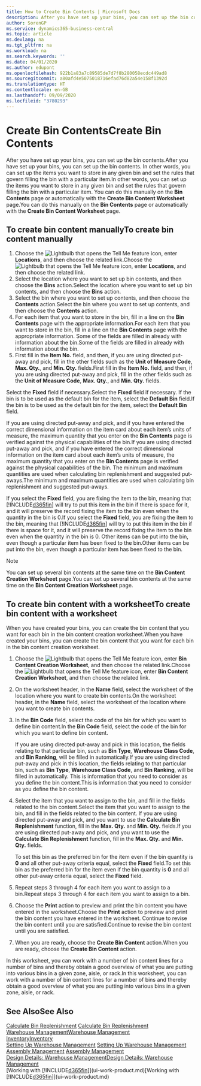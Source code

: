 ```yaml
---
title: How to Create Bin Contents | Microsoft Docs
description: After you have set up your bins, you can set up the bin contents. In other words, you can set up the items you want to store in any given bin and set the rules that govern filling the bin with a particular item.
author: SorenGP
ms.service: dynamics365-business-central
ms.topic: article
ms.devlang: na
ms.tgt_pltfrm: na
ms.workload: na
ms.search.keywords: ''
ms.date: 04/01/2020
ms.author: edupont
ms.openlocfilehash: 922b1a83a7c89585de7d7f8b280058ecdc449ad8
ms.sourcegitcommit: a80afd4e5075018716efad76d82a54e158f1392d
ms.translationtype: HT
ms.contentlocale: en-GB
ms.lasthandoff: 09/09/2020
ms.locfileid: "3780293"
---
```

# <a name="create-bin-contents"></a><span data-ttu-id="5909b-104">Create Bin Contents</span><span class="sxs-lookup"><span data-stu-id="5909b-104">Create Bin Contents</span></span>
<span data-ttu-id="5909b-105">After you have set up your bins, you can set up the bin contents.</span><span class="sxs-lookup"><span data-stu-id="5909b-105">After you have set up your bins, you can set up the bin contents.</span></span> <span data-ttu-id="5909b-106">In other words, you can set up the items you want to store in any given bin and set the rules that govern filling the bin with a particular item.</span><span class="sxs-lookup"><span data-stu-id="5909b-106">In other words, you can set up the items you want to store in any given bin and set the rules that govern filling the bin with a particular item.</span></span> <span data-ttu-id="5909b-107">You can do this manually on the **Bin Contents** page or automatically with the **Create Bin Content Worksheet** page.</span><span class="sxs-lookup"><span data-stu-id="5909b-107">You can do this manually on the **Bin Contents** page or automatically with the **Create Bin Content Worksheet** page.</span></span>

## <a name="to-create-bin-content-manually"></a><span data-ttu-id="5909b-108">To create bin content manually</span><span class="sxs-lookup"><span data-stu-id="5909b-108">To create bin content manually</span></span>  
1.  <span data-ttu-id="5909b-109">Choose the ![Lightbulb that opens the Tell Me feature](media/ui-search/search_small.png "Tell me what you want to do") icon, enter **Locations**, and then choose the related link.</span><span class="sxs-lookup"><span data-stu-id="5909b-109">Choose the ![Lightbulb that opens the Tell Me feature](media/ui-search/search_small.png "Tell me what you want to do") icon, enter **Locations**, and then choose the related link.</span></span>  
2.  <span data-ttu-id="5909b-110">Select the location where you want to set up bin contents,  and then choose the **Bins** action.</span><span class="sxs-lookup"><span data-stu-id="5909b-110">Select the location where you want to set up bin contents,  and then choose the **Bins** action.</span></span>  
3.  <span data-ttu-id="5909b-111">Select the bin where you want to set up contents, and then choose the **Contents** action.</span><span class="sxs-lookup"><span data-stu-id="5909b-111">Select the bin where you want to set up contents, and then choose the **Contents** action.</span></span>  
4.  <span data-ttu-id="5909b-112">For each item that you want to store in the bin, fill in a line on the **Bin Contents** page with the appropriate information.</span><span class="sxs-lookup"><span data-stu-id="5909b-112">For each item that you want to store in the bin, fill in a line on the **Bin Contents** page with the appropriate information.</span></span> <span data-ttu-id="5909b-113">Some of the fields are filled in already with information about the bin.</span><span class="sxs-lookup"><span data-stu-id="5909b-113">Some of the fields are filled in already with information about the bin.</span></span>  
5.  <span data-ttu-id="5909b-114">First fill in the **Item No.** field, and then, if you are using directed put-away and pick, fill in the other fields such as the **Unit of Measure Code**, **Max. Qty.**, and **Min. Qty.** fields.</span><span class="sxs-lookup"><span data-stu-id="5909b-114">First fill in the **Item No.** field, and then, if you are using directed put-away and pick, fill in the other fields such as the **Unit of Measure Code**, **Max. Qty.**, and **Min. Qty.** fields.</span></span>  

<span data-ttu-id="5909b-115">Select the **Fixed** field if necessary.</span><span class="sxs-lookup"><span data-stu-id="5909b-115">Select the **Fixed** field if necessary.</span></span> <span data-ttu-id="5909b-116">If the bin is to be used as the default bin for the item, select the **Default Bin** field.</span><span class="sxs-lookup"><span data-stu-id="5909b-116">If the bin is to be used as the default bin for the item, select the **Default Bin** field.</span></span>  

<span data-ttu-id="5909b-117">If you are using directed put-away and pick, and if you have entered the correct dimensional information on the item card about each item’s units of measure, the maximum quantity that you enter on the **Bin Contents** page is verified against the physical capabilities of the bin.</span><span class="sxs-lookup"><span data-stu-id="5909b-117">If you are using directed put-away and pick, and if you have entered the correct dimensional information on the item card about each item’s units of measure, the maximum quantity that you enter on the **Bin Contents** page is verified against the physical capabilities of the bin.</span></span> <span data-ttu-id="5909b-118">The minimum and maximum quantities are used when calculating bin replenishment and suggested put-aways.</span><span class="sxs-lookup"><span data-stu-id="5909b-118">The minimum and maximum quantities are used when calculating bin replenishment and suggested put-aways.</span></span>  

<span data-ttu-id="5909b-119">If you select the **Fixed** field, you are fixing the item to the bin, meaning that [!INCLUDE[d365fin](includes/d365fin_md.md)] will try to put this item in the bin if there is space for it, and it will preserve the record fixing the item to the bin even when the quantity in the bin is 0.</span><span class="sxs-lookup"><span data-stu-id="5909b-119">If you select the **Fixed** field, you are fixing the item to the bin, meaning that [!INCLUDE[d365fin](includes/d365fin_md.md)] will try to put this item in the bin if there is space for it, and it will preserve the record fixing the item to the bin even when the quantity in the bin is 0.</span></span> <span data-ttu-id="5909b-120">Other items can be put into the bin, even though a particular item has been fixed to the bin.</span><span class="sxs-lookup"><span data-stu-id="5909b-120">Other items can be put into the bin, even though a particular item has been fixed to the bin.</span></span>  

> [!NOTE]  
>  <span data-ttu-id="5909b-121">You can set up several bin contents at the same time on the **Bin Content Creation Worksheet** page.</span><span class="sxs-lookup"><span data-stu-id="5909b-121">You can set up several bin contents at the same time on the **Bin Content Creation Worksheet** page.</span></span>  

## <a name="to-create-bin-content-with-a-worksheet"></a><span data-ttu-id="5909b-122">To create bin content with a worksheet</span><span class="sxs-lookup"><span data-stu-id="5909b-122">To create bin content with a worksheet</span></span>  
<span data-ttu-id="5909b-123">When you have created your bins, you can create the bin content that you want for each bin in the bin content creation worksheet.</span><span class="sxs-lookup"><span data-stu-id="5909b-123">When you have created your bins, you can create the bin content that you want for each bin in the bin content creation worksheet.</span></span>

1.  <span data-ttu-id="5909b-124">Choose the ![Lightbulb that opens the Tell Me feature](media/ui-search/search_small.png "Tell me what you want to do") icon, enter **Bin Content Creation Worksheet**, and then choose the related link.</span><span class="sxs-lookup"><span data-stu-id="5909b-124">Choose the ![Lightbulb that opens the Tell Me feature](media/ui-search/search_small.png "Tell me what you want to do") icon, enter **Bin Content Creation Worksheet**, and then choose the related link.</span></span>  
2.  <span data-ttu-id="5909b-125">On the worksheet header, in the **Name** field, select the worksheet of the location where you want to create bin contents.</span><span class="sxs-lookup"><span data-stu-id="5909b-125">On the worksheet header, in the **Name** field, select the worksheet of the location where you want to create bin contents.</span></span>  
3.  <span data-ttu-id="5909b-126">In the **Bin Code** field, select the code of the bin for which you want to define bin content.</span><span class="sxs-lookup"><span data-stu-id="5909b-126">In the **Bin Code** field, select the code of the bin for which you want to define bin content.</span></span>   

    <span data-ttu-id="5909b-127">If you are using directed put-away and pick in this location, the fields relating to that particular bin, such as **Bin Type**, **Warehouse Class Code**, and **Bin Ranking**, will be filled in automatically.</span><span class="sxs-lookup"><span data-stu-id="5909b-127">If you are using directed put-away and pick in this location, the fields relating to that particular bin, such as **Bin Type**, **Warehouse Class Code**, and **Bin Ranking**, will be filled in automatically.</span></span> <span data-ttu-id="5909b-128">This is information that you need to consider as you define the bin content.</span><span class="sxs-lookup"><span data-stu-id="5909b-128">This is information that you need to consider as you define the bin content.</span></span>  
4.  <span data-ttu-id="5909b-129">Select the item that you want to assign to the bin, and fill in the fields related to the bin content.</span><span class="sxs-lookup"><span data-stu-id="5909b-129">Select the item that you want to assign to the bin, and fill in the fields related to the bin content.</span></span> <span data-ttu-id="5909b-130">If you are using directed put-away and pick, and you want to use the **Calculate Bin Replenishment** function, fill in the **Max. Qty.** and **Min. Qty.** fields.</span><span class="sxs-lookup"><span data-stu-id="5909b-130">If you are using directed put-away and pick, and you want to use the **Calculate Bin Replenishment** function, fill in the **Max. Qty.** and **Min. Qty.** fields.</span></span>  

    <span data-ttu-id="5909b-131">To set this bin as the preferred bin for the item even if the bin quantity is **0** and all other put-away criteria equal, select the **Fixed** field.</span><span class="sxs-lookup"><span data-stu-id="5909b-131">To set this bin as the preferred bin for the item even if the bin quantity is **0** and all other put-away criteria equal, select the **Fixed** field.</span></span>  
5.  <span data-ttu-id="5909b-132">Repeat steps 3 through 4 for each item you want to assign to a bin.</span><span class="sxs-lookup"><span data-stu-id="5909b-132">Repeat steps 3 through 4 for each item you want to assign to a bin.</span></span>  
6.  <span data-ttu-id="5909b-133">Choose the **Print** action to preview and print the bin content you have entered in the worksheet.</span><span class="sxs-lookup"><span data-stu-id="5909b-133">Choose the **Print** action to preview and print the bin content you have entered in the worksheet.</span></span> <span data-ttu-id="5909b-134">Continue to revise the bin content until you are satisfied.</span><span class="sxs-lookup"><span data-stu-id="5909b-134">Continue to revise the bin content until you are satisfied.</span></span>  
7.  <span data-ttu-id="5909b-135">When you are ready, choose the **Create Bin Content** action.</span><span class="sxs-lookup"><span data-stu-id="5909b-135">When you are ready, choose the **Create Bin Content** action.</span></span>  

<span data-ttu-id="5909b-136">In this worksheet, you can work with a number of bin content lines for a number of bins and thereby obtain a good overview of what you are putting into various bins in a given zone, aisle, or rack.</span><span class="sxs-lookup"><span data-stu-id="5909b-136">In this worksheet, you can work with a number of bin content lines for a number of bins and thereby obtain a good overview of what you are putting into various bins in a given zone, aisle, or rack.</span></span>  

## <a name="see-also"></a><span data-ttu-id="5909b-137">See Also</span><span class="sxs-lookup"><span data-stu-id="5909b-137">See Also</span></span>
<span data-ttu-id="5909b-138">[Calculate Bin Replenishment](warehouse-how-to-calculate-bin-replenishment.md)  </span><span class="sxs-lookup"><span data-stu-id="5909b-138">[Calculate Bin Replenishment](warehouse-how-to-calculate-bin-replenishment.md)  </span></span>  
[<span data-ttu-id="5909b-139">Warehouse Management</span><span class="sxs-lookup"><span data-stu-id="5909b-139">Warehouse Management</span></span>](warehouse-manage-warehouse.md)  
[<span data-ttu-id="5909b-140">Inventory</span><span class="sxs-lookup"><span data-stu-id="5909b-140">Inventory</span></span>](inventory-manage-inventory.md)  
<span data-ttu-id="5909b-141">[Setting Up Warehouse Management](warehouse-setup-warehouse.md)   </span><span class="sxs-lookup"><span data-stu-id="5909b-141">[Setting Up Warehouse Management](warehouse-setup-warehouse.md)   </span></span>  
<span data-ttu-id="5909b-142">[Assembly Management](assembly-assemble-items.md)  </span><span class="sxs-lookup"><span data-stu-id="5909b-142">[Assembly Management](assembly-assemble-items.md)  </span></span>  
[<span data-ttu-id="5909b-143">Design Details: Warehouse Management</span><span class="sxs-lookup"><span data-stu-id="5909b-143">Design Details: Warehouse Management</span></span>](design-details-warehouse-management.md)  
<span data-ttu-id="5909b-144">[Working with [!INCLUDE[d365fin](includes/d365fin_md.md)]](ui-work-product.md)</span><span class="sxs-lookup"><span data-stu-id="5909b-144">[Working with [!INCLUDE[d365fin](includes/d365fin_md.md)]](ui-work-product.md)</span></span>

